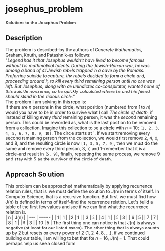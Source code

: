 # josephus_problem
Solutions to the Josephus Problem

## Description
The problem is described–by the authors of *Concrete Mathematics*, Graham, Knuth, and Patashnik–as follows:  
"*Legend has it that Josephus wouldn't have lived to become famous without his mathmatical talents. During the Jewish-Roman war, he was among a band of 41 Jewish rebels trapped in a cave by the Romans. Preferring suicide to capture, the rebels decided to form a circle and, proceeding around it, to kill every third remaining person until no one was left. But Josephus, along with an unindicted co-conspirator, wanted none of this suicide nonsense; so he quickly calculated where he and his friend should stand in the vicious circle.*"  
The problem I am solving in this repo is:  
If there are *n* persons in the circle, what position (numbered from 1 to *n*) would you have to be in order to survive what I call *The circle of death*, if instead of killing every *third* remaining person, it was the *second* remaining person. This could be reworded as, what is the last position to be removed from a collection.
Imagine this collection to be a circle with *n* = 10; `[1, 2, 3, 4, 5, 6, 7, 8, 9, 10]`. The circle starts at 1. If we start removing every second remaining person from the collection, we would first remove 2, 4, 6, and 8, and the resulting circle is now `[1, 3, 5, 7, 9]`, then we must do the same and remove every third person, 3, 7, and 1–remember that it is a circle–and result in `[5, 9]`, finally, repeating the same process, we remove 9 and stay with 5 as the survivor of the circle of death.
## Approach Solution
This problem can be approached mathematically by applying recurrence relation rules, that is, we must define the solution to J(n) in terms of itself. In Computer Science, that is a recursive function. But first, we must find how J(n) is defined in terms of itself–find the recurrence relation. Let's build a table of the first few values and see if we can find what the recurrence relation is.  
| n   | J(n)   |
| --- | ------ |
| 1   | 1      |
| 2   | 1      |
| 3   | 3      |
| 4   | 1      |
| 5   | 3      |
| 6   | 5      |
| 7   | 7      |
| 8   | 1      |
| 9   | 3      |
| 10  | 5      |
The first thing one can notice is that J(n) is always negative (at least for our listed cases). The other thing that is always counts up by 2 but resets on every power of 2 (1, 2, 4, 8, ...), if we continued building our table, I am willing to bet that for *n* = 16, J(n) = 1. That could perhaps help us see a closed form 
